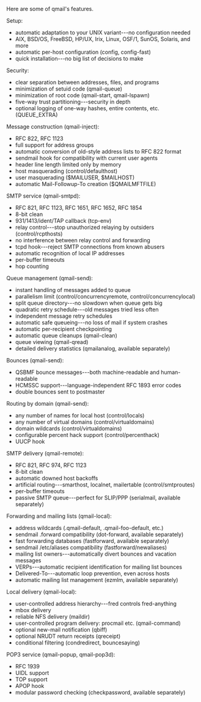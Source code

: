 Here are some of qmail's features. 

Setup:
*  automatic adaptation to your UNIX variant---no configuration needed
*  AIX, BSD/OS, FreeBSD, HP/UX, Irix, Linux, OSF/1, SunOS, Solaris, and more
*  automatic per-host configuration (config, config-fast)
*  quick installation---no big list of decisions to make

Security:
*  clear separation between addresses, files, and programs
*  minimization of setuid code (qmail-queue)
*  minimization of root code (qmail-start, qmail-lspawn)
*  five-way trust partitioning---security in depth
*  optional logging of one-way hashes, entire contents, etc. (QUEUE_EXTRA)

Message construction (qmail-inject):
*  RFC 822, RFC 1123
*  full support for address groups
*  automatic conversion of old-style address lists to RFC 822 format
*  sendmail hook for compatibility with current user agents
*  header line length limited only by memory
*  host masquerading (control/defaulthost)
*  user masquerading ($MAILUSER, $MAILHOST)
*  automatic Mail-Followup-To creation ($QMAILMFTFILE)

SMTP service (qmail-smtpd):
*  RFC 821, RFC 1123, RFC 1651, RFC 1652, RFC 1854
*  8-bit clean
*  931/1413/ident/TAP callback (tcp-env)
*  relay control---stop unauthorized relaying by outsiders (control/rcpthosts)
*  no interference between relay control and forwarding
*  tcpd hook---reject SMTP connections from known abusers
*  automatic recognition of local IP addresses
*  per-buffer timeouts
*  hop counting

Queue management (qmail-send):
*  instant handling of messages added to queue
*  parallelism limit (control/concurrencyremote, control/concurrencylocal)
*  split queue directory---no slowdown when queue gets big
*  quadratic retry schedule---old messages tried less often
*  independent message retry schedules
*  automatic safe queueing---no loss of mail if system crashes
*  automatic per-recipient checkpointing
*  automatic queue cleanups (qmail-clean)
*  queue viewing (qmail-qread)
*  detailed delivery statistics (qmailanalog, available separately)

Bounces (qmail-send):
*  QSBMF bounce messages---both machine-readable and human-readable
*  HCMSSC support---language-independent RFC 1893 error codes
*  double bounces sent to postmaster

Routing by domain (qmail-send):
*  any number of names for local host (control/locals)
*  any number of virtual domains (control/virtualdomains)
*  domain wildcards (control/virtualdomains)
*  configurable percent hack support (control/percenthack)
*  UUCP hook

SMTP delivery (qmail-remote):
*  RFC 821, RFC 974, RFC 1123
*  8-bit clean
*  automatic downed host backoffs
*  artificial routing---smarthost, localnet, mailertable (control/smtproutes)
*  per-buffer timeouts
*  passive SMTP queue---perfect for SLIP/PPP (serialmail, available separately)

Forwarding and mailing lists (qmail-local):
*  address wildcards (.qmail-default, .qmail-foo-default, etc.)
*  sendmail .forward compatibility (dot-forward, available separately)
*  fast forwarding databases (fastforward, available separately)
*  sendmail /etc/aliases compatibility (fastforward/newaliases)
*  mailing list owners---automatically divert bounces and vacation messages
*  VERPs---automatic recipient identification for mailing list bounces
*  Delivered-To---automatic loop prevention, even across hosts
*  automatic mailing list management (ezmlm, available separately)

Local delivery (qmail-local):
*  user-controlled address hierarchy---fred controls fred-anything
*  mbox delivery
*  reliable NFS delivery (maildir)
*  user-controlled program delivery: procmail etc. (qmail-command)
*  optional new-mail notification (qbiff)
*  optional NRUDT return receipts (qreceipt)
*  conditional filtering (condredirect, bouncesaying)

POP3 service (qmail-popup, qmail-pop3d):
*  RFC 1939
*  UIDL support
*  TOP support
*  APOP hook
*  modular password checking (checkpassword, available separately)
